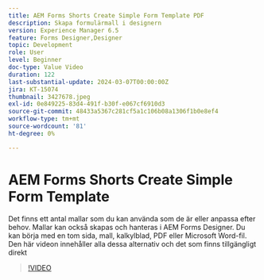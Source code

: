 ```yaml
---
title: AEM Forms Shorts Create Simple Form Template PDF
description: Skapa formulärmall i designern
version: Experience Manager 6.5
feature: Forms Designer,Designer
topic: Development
role: User
level: Beginner
doc-type: Value Video
duration: 122
last-substantial-update: 2024-03-07T00:00:00Z
jira: KT-15074
thumbnail: 3427678.jpeg
exl-id: 0e849225-83d4-491f-b30f-e067cf6910d3
source-git-commit: 48433a5367c281cf5a1c106b08a1306f1b0e8ef4
workflow-type: tm+mt
source-wordcount: '81'
ht-degree: 0%

---
```


# AEM Forms Shorts Create Simple Form Template

Det finns ett antal mallar som du kan använda som de är eller anpassa efter behov. Mallar kan också skapas och hanteras i AEM Forms Designer. Du kan börja med en tom sida, mall, kalkylblad, PDF eller Microsoft Word-fil. Den här videon innehåller alla dessa alternativ och det som finns tillgängligt direkt

>[!VIDEO](https://video.tv.adobe.com/v/3439152/?learn=on&captions=swe)
